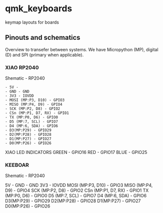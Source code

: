 # qmk_keyboards
keymap layouts for boards


## Pinouts and schematics

Overview to transefer between systems.
We have Micropython (MP), digital (D) and SPI (primary when applicable).

### XIAO RP2040

Shematic - RP2040

    - 5V - 
    - GND - GND 
    - 3V3 - IOVDD
    - MOSI (MP:P3, D10) - GPIO3
    - MISO (MP:P4, D9) - GPIO4
    - SCK (MP:P2, D8) - GPIO2
    - CSn (MP:P1, D7, RX) - GPIO1
    - TX (MP:P0, D6) - GPIO0
    - D5 (MP:7, SCL) - GPIO7
    - D4 (MP:6, SDA) - GPIO6
    - D3(MP:P29) - GPIO29
    - D2(MP:P28) - GPIO28
    - D1(MP:P27) - GPIO27
    - D0(MP:P26) - GPIO26

XIAO LED INDICATORS
GREEN - GPIO16
RED - GPIO17
BLUE - GPIO25

### KEEBOAR

Shematic - RP2040

5V - 
GND - GND 
3V3 - IOVDD
MOSI (MP:P3, D10) - GPIO3
MISO (MP:P4, D9) - GPIO4
SCK (MP:P2, D8) - GPIO2
CSn (MP:P1, D7, RX) - GPIO1
TX (MP:P0, D6) - GPIO0
D5 (MP:7, SCL) - GPIO7
D4 (MP:6, SDA) - GPIO6
D3(MP:P29) - GPIO29
D2(MP:P28) - GPIO28
D1(MP:P27) - GPIO27
D0(MP:P26) - GPIO26